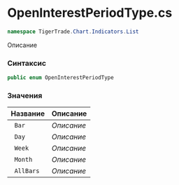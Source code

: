 
# OpenInterestPeriodType.cs
```csharp
namespace TigerTrade.Chart.Indicators.List
```



Описание

### Синтаксис
```csharp
public enum OpenInterestPeriodType
```


### Значения
| Название | Описание |
| --- | --- |
| ` Bar` | *Описание* |
| ` Day` | *Описание* |
| ` Week` | *Описание* |
| ` Month` | *Описание* |
| ` AllBars` | *Описание* |



